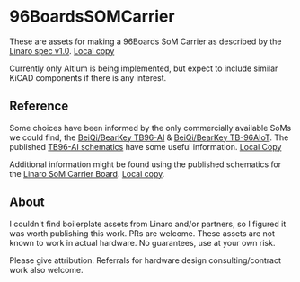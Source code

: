 # 96BoardsSOMCarrier

These are assets for making a 96Boards SoM Carrier as described by the [Linaro spec v1.0](http://static.linaro.org/assets/specifications/96BoardsComputeSoMSpecificationV1.0.pdf). [Local copy](https://github.com/PowersConsulting/96BoardsSOMCarrier/blob/master/Documents/Specification/96BoardsComputeSoMSpecificationV1.0.pdf)

Currently only Altium is being implemented, but expect to include similar KiCAD components if there is any interest.

## Reference

Some choices have been informed by the only commercially available SoMs we could find, the [BeiQi/BearKey TB96-AI](http://www.bearkey.com.cn/product_detail.html?pid=TB-96AI) & [BeiQi/BearKey TB-96AIoT](http://www.bearkey.com.cn/product_detail.html?pid=TB-96AIoT). The published [TB96-AI schematics](https://www.96boards.org/documentation/som/tb-96ai/hardware-docs/files/tb-96ai-schematics.pdf) have some useful information. [Local Copy](https://github.com/PowersConsulting/96BoardsSOMCarrier/blob/master/Documents/Reference/tb-96ai-schematics.pdf)

Additional information might be found using the published schematics for the [Linaro SoM Carrier Board](https://www.96boards.org/documentation/som/96boards-som-carrier-board/files/96boards-som-carrier-board-schematics.pdf). [Local copy](https://github.com/PowersConsulting/96BoardsSOMCarrier/blob/master/Documents/Reference/96boards-som-carrier-board-schematics.pdf).


## About

I couldn't find boilerplate assets from Linaro and/or partners, so I figured it was worth publishing this work. PRs are welcome. These assets are not known to work in actual hardware. No guarantees, use at your own risk.

Please give attribution. Referrals for hardware design consulting/contract work also welcome.
